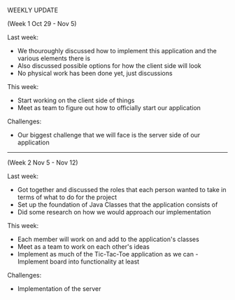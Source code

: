WEEKLY UPDATE

(Week 1 Oct 29 - Nov 5)

Last week:
- We thouroughly discussed how to implement this application and the various
elements there is
- Also discussed possible options for how the client side will look
- No physical work has been done yet, just discussions

This week:
- Start working on the client side of things
- Meet as team to figure out how to officially start our application

Challenges:
- Our biggest challenge that we will face is the server side of our application 

--------------------------------------------------------------------------------------

(Week 2 Nov 5 - Nov 12)

Last week:
- Got together and discussed the roles that each person wanted to take in terms of what to do for the project
- Set up the foundation of Java Classes that the application consists of
- Did some research on how we would approach our implementation 

This week:
- Each member will work on and add to the application's classes
- Meet as a team to work on each other's ideas
- Implement as much of the Tic-Tac-Toe application as we can 
	-Implement board into functionality at least 

Challenges:
- Implementation of the server 


